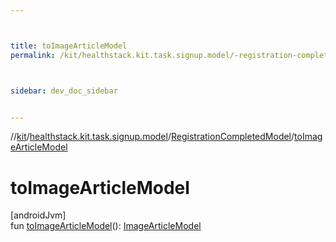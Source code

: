```yaml
---



title: toImageArticleModel
permalink: /kit/healthstack.kit.task.signup.model/-registration-completed-model/to-image-article-model.html



sidebar: dev_doc_sidebar


---
```




//[kit](/kit.html)/[healthstack.kit.task.signup.model](../index.html)/[RegistrationCompletedModel](index.html)/[toImageArticleModel](to-image-article-model.html)



# toImageArticleModel



[androidJvm]\
fun [toImageArticleModel](to-image-article-model.html)(): [ImageArticleModel](../../healthstack.kit.task.base/-image-article-model/index.html)






